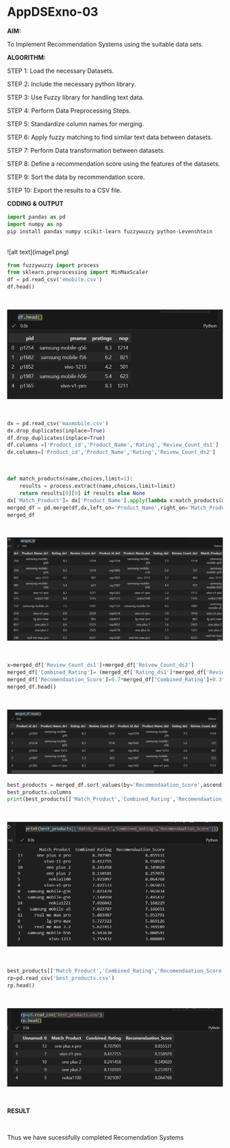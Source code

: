 # AppDSExno-03

**AIM:**

To Implement Recommendation Systems using the suitable data sets.

**ALGORITHM:**

STEP 1: Load the necessary Datasets.

STEP 2: Include the necessary python library.

STEP 3: Use Fuzzy library for handling text data.

STEP 4: Perform Data Preprocessing Steps.

STEP 5: Standardize column names for merging.

STEP 6: Apply fuzzy matching to find similar text data between datasets.

STEP 7: Perform Data transformation between datasets.

STEP 8: Define a recommendation score using the features of the datasets.

STEP 9: Sort the data by recommendation score.

STEP 10: Export the results to a CSV file.


**CODING & OUTPUT**

```py
import pandas as pd
import numpy as np
pip install pandas numpy scikit-learn fuzzywuzzy python-Levenshtein
```
<br>
![alt text](image1.png)
<br>

```py
from fuzzywuzzy import process
from sklearn.preprocessing import MinMaxScaler
df = pd.read_csv('emobile.csv')
df.head()
```
<br>

![alt text](image2.png)

<br>

```py
dx = pd.read_csv('maxmobile.csv')
dx.drop_duplicates(inplace=True)
df.drop_duplicates(inplace=True)
df.columns =['Product_id','Product_Name','Rating','Review_Count_ds1']
dx.columns=['Product_id','Product_Name','Rating','Reivew_Count_ds2']
```

<br>

```py
def match_products(name,choices,limit=1):
    results = process.extract(name,choices,limit=limit)
    return results[0][0] if results else None
dx['Match_Product']= dx['Product_Name'].apply(lambda x:match_products(x,df['Product_Name'].tolist()))
merged_df = pd.merge(df,dx,left_on='Product_Name',right_on='Match_Product',how='inner',suffixes=('_ds1','_ds2'))
merged_df
```

<br>

![alt text](image3.png)

<br>

```py
x=merged_df['Review_Count_ds1']+merged_df['Reivew_Count_ds2']
merged_df['Combined_Rating']= (merged_df['Rating_ds1']*merged_df['Review_Count_ds1']+merged_df['Rating_ds2']*merged_df['Reivew_Count_ds2'])/x
merged_df['Recomendaation_Score']=0.7*merged_df['Combined_Rating']+0.3*merged_df['Rating_ds1']
merged_df.head()
```

<br>

![alt text](image4.png)

```py
best_products = merged_df.sort_values(by='Recomendaation_Score',ascending=False)
best_products.columns
print(best_products[['Match_Product','Combined_Rating','Recomendaation_Score']])
```

<br>

![alt text](image5.png)

<br>

```py
best_products[['Match_Product','Combined_Rating','Recomendaation_Score']].to_csv('best_products.csv')
rp=pd.read_csv('best_products.csv')
rp.head()
```
<br>

![alt text](image.png)

<br>


**RESULT**

<br>

Thus we have sucessfully completed Recomendation Systems
